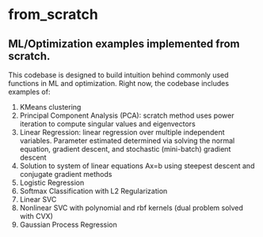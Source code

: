# from_scratch
## ML/Optimization examples implemented from scratch.
 
 This codebase is designed to build intuition behind commonly used functions in ML and optimization.  Right now, the codebase includes examples of:
 <ol>
 <li>KMeans clustering</li>
 <li>Principal Component Analysis (PCA): scratch method uses power iteration to compute singular values and eigenvectors</li>
 <li>Linear Regression: linear regression over multiple independent variables.  Parameter estimated determined via solving the normal equation, gradient descent, and stochastic (mini-batch) gradient descent</li>
 <li>Solution to system of linear equations Ax=b using steepest descent and conjugate gradient methods</li>
 <li>Logistic Regression</li>
 <li>Softmax Classification with L2 Regularization</li>
 <li>Linear SVC</li>
 <li>Nonlinear SVC with polynomial and rbf kernels (dual problem solved with CVX)</li>
 <li>Gaussian Process Regression</li>
 </ol>

